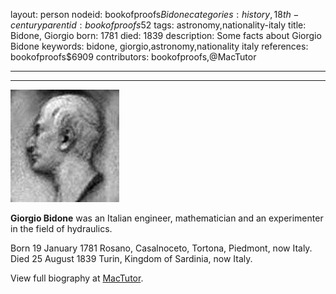 layout: person
nodeid: bookofproofs$Bidone
categories: history,18th-century
parentid: bookofproofs$52
tags: astronomy,nationality-italy
title: Bidone, Giorgio
born: 1781
died: 1839
description: Some facts about Giorgio Bidone
keywords: bidone, giorgio,astronomy,nationality italy
references: bookofproofs$6909
contributors: bookofproofs,@MacTutor

---


---

![Bidone.jpg](https://github.com/bookofproofs/bookofproofs.github.io/blob/main/_sources/_assets/images/portraits/Bidone.jpg?raw=true)

**Giorgio Bidone** was an Italian engineer, mathematician and an experimenter in the field of hydraulics.

Born 19 January 1781 Rosano, Casalnoceto, Tortona, Piedmont, now Italy. Died 25 August 1839 Turin, Kingdom of Sardinia, now Italy.


View full biography at [MacTutor](https://mathshistory.st-andrews.ac.uk/Biographies/Bidone/).